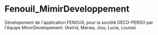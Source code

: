 # Fenouil_MimirDeveloppement
Dévelopement de l'application FENOUIL pour la société DÉCO-PERSO par l'équipe MimirDevelopement. (Astrid, Marwa, Jiou, Lucie, Louise)

